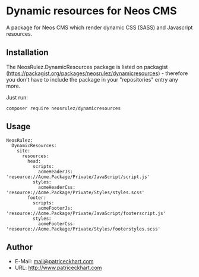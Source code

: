 # Dynamic resources for Neos CMS

A package for Neos CMS which render dynamic CSS (SASS) and Javascript resources.

## Installation

The NeosRulez.DynamicResources package is listed on packagist (https://packagist.org/packages/neosrulez/dynamicresources) - therefore you don't have to include the package in your "repositories" entry any more.

Just run:

```
composer require neosrulez/dynamicresources
```

## Usage

```
NeosRulez:
  DynamicResources:
    site:
      resources:
        head:
          scripts:
            acmeHeaderJs: 'resource://Acme.Package/Private/JavaScript/script.js'
          styles:
            acmeHeaderCss: 'resource://Acme.Package/Private/Styles/styles.scss'
        footer:
          scripts:
            acmeFooterJs: 'resource://Acme.Package/Private/JavaScript/footerscript.js'
          styles:
            acmeFooterCss: 'resource://Acme.Package/Private/Styles/footerstyles.scss'
```

## Author

* E-Mail: mail@patriceckhart.com
* URL: http://www.patriceckhart.com 